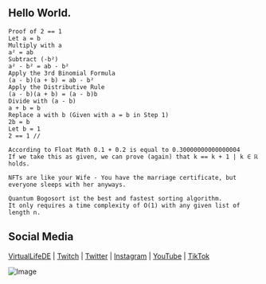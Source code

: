 ## Hello World.
```
Proof of 2 == 1
Let a = b
Multiply with a
a² = ab
Subtract (-b²)
a² - b² = ab - b²
Apply the 3rd Binomial Formula
(a - b)(a + b) = ab - b²
Apply the Distributive Rule
(a - b)(a + b) = (a - b)b
Divide with (a - b)
a + b = b
Replace a with b (Given with a = b in Step 1)
2b = b
Let b = 1
2 == 1 //
```
```
According to Float Math 0.1 + 0.2 is equal to 0.30000000000000004
If we take this as given, we can prove (again) that k == k + 1 | k ∈ ℝ holds.
```
```
NFTs are like your Wife - You have the marriage certificate, but everyone sleeps with her anyways.
```
```
Quantum Bogosort ist the best and fastest sorting algorithm.
It only requires a time complexity of O(1) with any given list of length n.
```
## Social Media
[VirtualLifeDE](https://virtuallife.tv/v/shynno_scarlet) | [Twitch](https://twitch.tv/shynno_scarlet) | [Twitter](https://twitter.com/shynno_scarlet) | [Instagram](https://www.instagram.com/shynno_scarlet) | [YouTube](https://www.youtube.com/channel/UCOy-wNF9KWX7oS9hiWse75w) | [TikTok](https://www.tiktok.com/@shynno_scarlet)

![Image](https://github.com/shynno-scarlet/shynno-scarlet/raw/master/image.webp)
